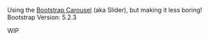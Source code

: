 Using the  [Bootstrap Carousel](https://getbootstrap.com/docs/5.3/components/carousel/) (aka Slider), but making it less boring!
Bootstrap Version: 5.2.3

WIP